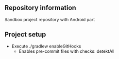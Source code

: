 ## Repository information
Sandbox project repository with Android part

## Project setup
- Execute ./gradlew enableGitHooks
    - Enables pre-commit files with checks: detektAll
